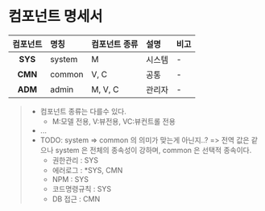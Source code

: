 # 컴포넌트 명세서 

| 컴포넌트  | 명칭      | 컴포넌트 종류 | 설명        | 비고    | 
|:-------:|:---------|:----------|:-----------|:-------|
| **SYS** | system   | M         | 시스템      | - | 
| **CMN** | common   | V, C      | 공통        | - | 
| **ADM** | admin    | M, V, C   | 관리자      | - | 

> - 컴포넌트 종류는 다를수 있다.
>   - M:모델 전용, V:뷰전용, VC:뷰컨트롤 전용
> - ...
> - TODO: system => common 의 의미가 맞는게 아닌지..? 
> => 전역 값은 같으나
> system 은 전체의 종속성이 강하며, common 은 선택적 종속이다.
>   - 권한관리 : SYS
>   - 에러로그 : *SYS, CMN
>   - NPM : SYS
>   - 코드명령규칙 : SYS
>   - DB 접근 : CMN